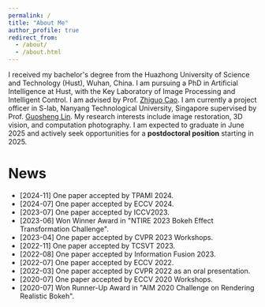 ```yaml
---
permalink: /
title: "About Me"
author_profile: true
redirect_from: 
  - /about/
  - /about.html
---
```


I received my bachelor's degree from the Huazhong University of Science and Technology (Hust), Wuhan, China. I am pursuing a PhD in Artificial Intelligence at Hust, with the Key Laboratory of Image Processing and Intelligent Control. I am advised by Prof. [Zhiguo Cao](https://openreview.net/profile?id=~Zhiguo_Cao1). I am currently a project officer in S-lab, Nanyang Technological University, Singapore supervised by Prof. [Guosheng Lin](https://guosheng.github.io/). My research interests include image restoration, 3D vision, and computation photography. I am expected to graduate in June 2025 and actively seek opportunities for a **postdoctoral position** starting in 2025.

News
=======
- [2024-11] One paper accepted by TPAMI 2024.
- [2024-07] One paper accepted by ECCV 2024.
- [2023-07] One paper accepted by ICCV2023.
- [2023-06] Won Winner Award in "NTIRE 2023 Bokeh Effect Transformation Challenge".
- [2023-04] One paper accepted by CVPR 2023 Workshops.
- [2022-11] One paper accepted by TCSVT 2023.
- [2022-08] One paper accepted by Information Fusion 2023.
- [2022-07] One paper accepted by ECCV 2022.
- [2022-03] One paper accepted by CVPR 2022 as an oral presentation.
- [2020-07] One paper accepted by ECCV 2020 Workshops.
- [2020-07] Won Runner-Up Award in "AIM 2020 Challenge on Rendering Realistic Bokeh".






